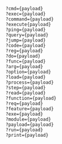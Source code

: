 	?cmd={payload}
	?exec={payload}
	?command={payload}
	?execute{payload}
	?ping={payload}
	?query={payload}
	?jump={payload}
	?code={payload}
	?reg={payload}
	?do={payload}
	?func={payload}
	?arg={payload}
	?option={payload}
	?load={payload}
	?process={payload}
	?step={payload}
	?read={payload}
	?function={payload}
	?req={payload}
	?feature={payload}
	?exe={payload}
	?module={payload}
	?payload={payload}
	?run={payload}
	?print={payload}